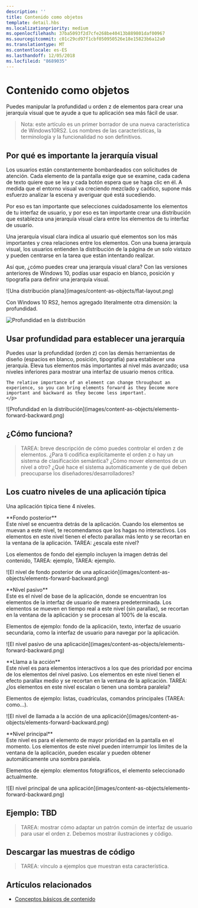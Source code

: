 ```yaml
---
description: ''
title: Contenido como objetos
template: detail.hbs
ms.localizationpriority: medium
ms.openlocfilehash: 37ba5093f2d7cfe268be40413b889801daf00967
ms.sourcegitcommit: c01c29cd97f1cbf050950526e18e15823b6a12a0
ms.translationtype: MT
ms.contentlocale: es-ES
ms.lasthandoff: 12/05/2018
ms.locfileid: "8689035"
---
```

# <a name="content-as-objects"></a>Contenido como objetos

 

Puedes manipular la profundidad u orden z de elementos para crear una jerarquía visual que te ayude a que tu aplicación sea más fácil de usar.  

> Nota: este artículo es un primer borrador de una nueva característica de Windows10RS2. Los nombres de las características, la terminología y la funcionalidad no son definitivos. 

## <a name="why-visual-hierarchy-is-important"></a>Por qué es importante la jerarquía visual

Los usuarios están constantemente bombardeados con solicitudes de atención. Cada elemento de la pantalla exige que se examine, cada cadena de texto quiere que se lea y cada botón espera que se haga clic en él. A medida que el entorno visual va creciendo mezclado y caótico, supone más esfuerzo analizar la escena y averiguar qué está sucediendo.  

Por eso es tan importante que selecciones cuidadosamente los elementos de tu interfaz de usuario, y por eso es tan importante crear una distribución que establezca una jerarquía visual clara entre los elementos de tu interfaz de usuario. <!-- Every element is competing for the user's attention, and every time you add an element, you add a mental tax to the user. -->

Una jerarquía visual clara indica al usuario qué elementos son los más importantes y crea relaciones entre los elementos. Con una buena jerarquía visual, los usuarios entienden la distribución de la página de un solo vistazo y pueden centrarse en la tarea que están intentando realizar. 

<p></p>


<div class="side-by-side">
<div class="side-by-side-content">
  <div class="side-by-side-content-left">
  <p>Así que, ¿cómo puedes crear una jerarquía visual clara? Con las versiones anteriores de Windows 10, podías usar espacio en blanco, posición y tipografía para definir una jerarquía visual. </p>
  </div>
  <div class="side-by-side-content-right">
    ![Una distribución plana](images/content-as-objects/flat-layout.png)
    
  </div>
</div>
</div>

Con Windows 10 RS2, hemos agregado literalmente otra dimensión: la profundidad. 

![Profundidad en la distribución](images/content-as-objects/depth-in-layout2.png)


## <a name="use-depth-to-establish-a-hierarchy"></a>Usar profundidad para establecer una jerarquía 

<p></p>

<div class="side-by-side">
<div class="side-by-side-content">
  <div class="side-by-side-content-left">
     <p>Puedes usar la profundidad (orden z) con las demás herramientas de diseño (espacios en blanco, posición, tipografía) para establecer una jerarquía. Eleva tus elementos más importantes al nivel más avanzado; usa niveles inferiores para mostrar una interfaz de usuario menos crítica. 

    The relative importance of an element can change throughout an experience, so you can bring elements forward as they become more important and backward as they become less important. 
    </p>
  </div>
  <div class="side-by-side-content-right">
    ![Profundidad en la distribución](images/content-as-objects/elements-forward-backward.png) 
    
  </div>
</div>
</div>

## <a name="how-does-it-work"></a>¿Cómo funciona?
> TAREA: breve descripción de cómo puedes controlar el orden z de elementos. ¿Para ti codifica explícitamente el orden z o hay un sistema de clasificación semántica? ¿Cómo mover elementos de un nivel a otro? ¿Qué hace el sistema automáticamente y de qué deben preocuparse los diseñadores/desarrolladores? 

## <a name="the-four-layers-of-a-typical-app-layers"></a>Los cuatro niveles de una aplicación típica

<p>Una aplicación típica tiene 4 niveles.</p>
<p></p>

<div class="side-by-side">
<div class="side-by-side-content">
  <div class="side-by-side-content-left">
  **Fondo posterior** <br/>
Este nivel se encuentra detrás de la aplicación.  Cuando los elementos se muevan a este nivel, te recomendamos que los hagas no interactivos. Los elementos en este nivel tienen el efecto parallax más lento y se recortan en la ventana de la aplicación. TAREA: ¿escala este nivel? 

<p>Los elementos de fondo del ejemplo incluyen la imagen detrás del contenido, TAREA: ejemplo, TAREA: ejemplo.</p>
  </div>
  <div class="side-by-side-content-right">
    ![El nivel de fondo posterior de una aplicación](images/content-as-objects/elements-forward-backward.png)
    
  </div>
</div>
</div>

<p></p>

<div class="side-by-side">
<div class="side-by-side-content">
  <div class="side-by-side-content-left">
  **Nivel pasivo** <br/>
Este es el nivel de base de la aplicación, donde se encuentran los elementos de la interfaz de usuario de manera predeterminada.  Los elementos se mueven en tiempo real a este nivel (sin parallax), se recortan en la ventana de la aplicación y se procesan al 100% de la escala. 

<p>Elementos de ejemplo: fondo de la aplicación, texto, interfaz de usuario secundaria, como la interfaz de usuario para navegar por la aplicación.</p>
  </div>
  <div class="side-by-side-content-right">
    ![El nivel pasivo de una aplicación](images/content-as-objects/elements-forward-backward.png)
    
  </div>
</div>
</div>

<p></p>

<div class="side-by-side">
<div class="side-by-side-content">
  <div class="side-by-side-content-left">
  **Llama a la acción** <br/>
Este nivel es para elementos interactivos a los que des prioridad por encima de los elementos del nivel pasivo. Los elementos en este nivel tienen el efecto parallax medio y se recortan en la ventana de la aplicación. TAREA: ¿los elementos en este nivel escalan o tienen una sombra paralela?

<p>Elementos de ejemplo: listas, cuadrículas, comandos principales (TAREA: como...).</p> 
  </div>
  <div class="side-by-side-content-right">
    ![El nivel de llamada a la acción de una aplicación](images/content-as-objects/elements-forward-backward.png)
    
  </div>
</div>
</div>

<p></p>
<div class="side-by-side">
<div class="side-by-side-content">
  <div class="side-by-side-content-left">
  **Nivel principal** <br/>
Este nivel es para el elemento de mayor prioridad en la pantalla en el momento.  Los elementos de este nivel pueden interrumpir los límites de la ventana de la aplicación, pueden escalar y pueden obtener automáticamente una sombra paralela.

<p>Elementos de ejemplo: elementos fotográficos, el elemento seleccionado actualmente.</p>  
  </div>
  <div class="side-by-side-content-right">
    ![El nivel principal de una aplicación](images/content-as-objects/elements-forward-backward.png)
    
  </div>
</div>
</div>



<!--
Depth is meaningful; it establishes visual and interactive hierarchy for users to efficiently complete tasks. Depth orients users in our system. 
-->

## <a name="example-tbd"></a>Ejemplo: TBD
> TAREA: mostrar cómo adaptar un patrón común de interfaz de usuario para usar el orden z. Debemos mostrar ilustraciones y código. 

## <a name="download-the-code-samples"></a>Descargar las muestras de código
>TAREA: vínculo a ejemplos que muestran esta característica. 


## <a name="related-articles"></a>Artículos relacionados
* [Conceptos básicos de contenido](../basics/content-basics.md)

